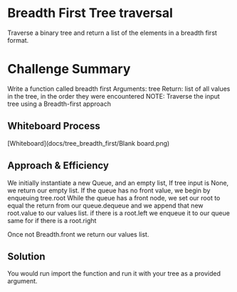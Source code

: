 # Breadth First Tree traversal
Traverse a binary tree and return a list of the elements in a breadth first format.

# Challenge Summary
Write a function called breadth first
Arguments: tree
Return: list of all values in the tree, in the order they were encountered
NOTE: Traverse the input tree using a Breadth-first approach

## Whiteboard Process
[Whiteboard](docs/tree_breadth_first/Blank board.png)

## Approach & Efficiency
We initially instantiate a new Queue, and an empty list,
If tree input is None, we return our empty list.
If the queue has no front value, we begin by enqueuing tree.root
While the queue has a front node,
we set our root to equal the return from our queue.dequeue
and we append that new root.value to our values list.
if there is a root.left
we enqueue it to our queue
same for if there is a root.right

Once not Breadth.front
we return our values list.

## Solution
You would run import the function and run it with your tree as a provided argument.
